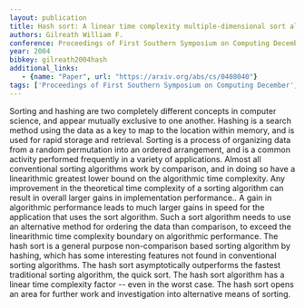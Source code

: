```yaml
---
layout: publication
title: Hash sort: A linear time complexity multiple-dimensional sort algorithm
authors: Gilreath William F.
conference: Proceedings of First Southern Symposium on Computing December
year: 2004
bibkey: gilreath2004hash
additional_links:
   - {name: "Paper", url: "https://arxiv.org/abs/cs/0408040"}
tags: ['Proceedings of First Southern Symposium on Computing December', 'TIP', 'GAN']
---
```

Sorting and hashing are two completely different concepts in computer science, and appear mutually exclusive to one another. Hashing is a search method using the data as a key to map to the location within memory, and is used for rapid storage and retrieval. Sorting is a process of organizing data from a random permutation into an ordered arrangement, and is a common activity performed frequently in a variety of applications. Almost all conventional sorting algorithms work by comparison, and in doing so have a linearithmic greatest lower bound on the algorithmic time complexity. Any improvement in the theoretical time complexity of a sorting algorithm can result in overall larger gains in implementation performance.. A gain in algorithmic performance leads to much larger gains in speed for the application that uses the sort algorithm. Such a sort algorithm needs to use an alternative method for ordering the data than comparison, to exceed the linearithmic time complexity boundary on algorithmic performance. The hash sort is a general purpose non-comparison based sorting algorithm by hashing, which has some interesting features not found in conventional sorting algorithms. The hash sort asymptotically outperforms the fastest traditional sorting algorithm, the quick sort. The hash sort algorithm has a linear time complexity factor -- even in the worst case. The hash sort opens an area for further work and investigation into alternative means of sorting.
